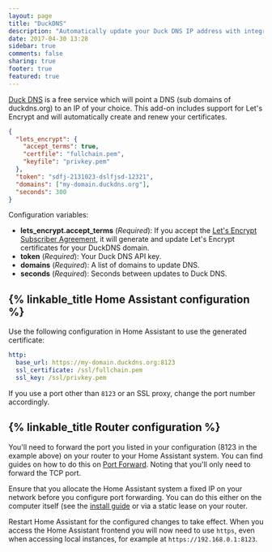 ```yaml
---
layout: page
title: "DuckDNS"
description: "Automatically update your Duck DNS IP address with integrated HTTPS support via Let's Encrypt."
date: 2017-04-30 13:28
sidebar: true
comments: false
sharing: true
footer: true
featured: true
---
```


[Duck DNS](https://www.duckdns.org/) is a free service which will point a DNS (sub domains of duckdns.org) to an IP of your choice. This add-on includes support for Let's Encrypt and will automatically create and renew your certificates.

```json
{
  "lets_encrypt": {
    "accept_terms": true,
    "certfile": "fullchain.pem",
    "keyfile": "privkey.pem"
  },
  "token": "sdfj-2131023-dslfjsd-12321",
  "domains": ["my-domain.duckdns.org"],
  "seconds": 300
}
```

Configuration variables:

- **lets_encrypt.accept_terms** (*Required*): If you accept the [Let's Encrypt Subscriber Agreement](https://letsencrypt.org/repository/), it will generate and update Let's Encrypt certificates for your DuckDNS domain.
- **token** (*Required*): Your Duck DNS API key.
- **domains** (*Required*): A list of domains to update DNS.
- **seconds** (*Required*): Seconds between updates to Duck DNS.

## {% linkable_title Home Assistant configuration %}

Use the following configuration in Home Assistant to use the generated certificate:

```yaml
http:
  base_url: https://my-domain.duckdns.org:8123
  ssl_certificate: /ssl/fullchain.pem
  ssl_key: /ssl/privkey.pem
```

If you use a port other than `8123` or an SSL proxy, change the port number accordingly.

## {% linkable_title Router configuration %}

You'll need to forward the port you listed in your configuration (8123 in the example above) on your router to your Home Assistant system. You can find guides on how to do this on [Port Forward](https://portforward.com/). Noting that you'll only need to forward the TCP port.

Ensure that you allocate the Home Assistant system a fixed IP on your network before you configure port forwarding. You can do this either on the computer itself (see the [install guide](/hassio/installation/) or via a static lease on your router.

Restart Home Assistant for the configured changes to take effect. When you access the Home Assistant frontend you will now need to use `https`, even when accessing local instances, for example at `https://192.168.0.1:8123`. 
